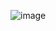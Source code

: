 ![image](https://user-images.githubusercontent.com/80911833/185560402-5c455b41-2264-4653-a7e2-35c4359a5c64.png)
